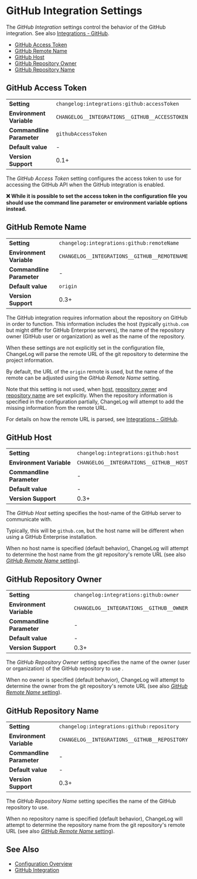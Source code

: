 <!--
  <auto-generated>
    The contents of this file were generated by a tool.
    Any changes to this file will be overwritten.
    To change the content of this file, edit 'github-integration.md.scriban'
  </auto-generated>
-->
# GitHub Integration Settings

The *GitHub Integration* settings control the behavior of the GitHub integration.
See also [Integrations - GitHub](../../integrations/github.md).

- [GitHub Access Token](#github-access-token)
- [GitHub Remote Name](#github-remote-name)
- [GitHub Host](#github-host)
- [GitHub Repository Owner](#github-repository-owner)
- [GitHub Repository Name](#github-repository-name)

## GitHub Access Token

<table>
    <tr>
        <td><b>Setting</b></td>
        <td><code>changelog:integrations:github:accessToken</code></td>
    </tr>
    <tr>
        <td><b>Environment Variable</b></td>
        <td><code>CHANGELOG__INTEGRATIONS__GITHUB__ACCESSTOKEN</code></td>
    </tr>
    <tr>
        <td><b>Commandline Parameter</b></td>
        <td>
            <code>githubAccessToken</code>
        </td>
    </tr>
    <tr>
        <td><b>Default value</b></td>
        <td>
            -
        </td>
    </tr>
    <tr>
        <td><b>Version Support</b></td>
        <td>0.1+</td>
    </tr>
</table>

The *GitHub Access Token* setting configures the access token to use for
accessing the GitHub API when the GitHub integration is enabled.

**❌ While it is possible to set the access token in the configuration file**
**you should use the command line parameter or environment variable options**
**instead.**

## GitHub Remote Name

<table>
    <tr>
        <td><b>Setting</b></td>
        <td><code>changelog:integrations:github:remoteName</code></td>
    </tr>
    <tr>
        <td><b>Environment Variable</b></td>
        <td><code>CHANGELOG__INTEGRATIONS__GITHUB__REMOTENAME</code></td>
    </tr>
    <tr>
        <td><b>Commandline Parameter</b></td>
        <td>
            -
        </td>
    </tr>
    <tr>
        <td><b>Default value</b></td>
        <td>
            <code>origin</code>
        </td>
    </tr>
    <tr>
        <td><b>Version Support</b></td>
        <td>0.3+</td>
    </tr>
</table>

The GitHub integration requires information about the repository on GitHub in order to function.
This information includes the host (typically `github.com` but might differ for GitHub Enterprise servers), the name of the repository owner (GitHub user or organization) as well as the name of the repository.

When these settings are not explicitly set in the configuration file, ChangeLog will parse the remote URL of the git repository to determine the project information.

By default, the URL of the `origin` remote is used, but the name of the remote can be adjusted using the *GitHub Remote Name* setting.

Note that this setting is not used, when [host](#github-host), [repository owner](#github-repository-owner) and [repository name](#github-repository-name) are set explicitly.
When the repository information is specified in the configuration partially, ChangeLog will attempt to add the missing information from the remote URL.

For details on how the remote URL is parsed, see [Integrations - GitHub](../../integrations/github.md).

## GitHub Host

<table>
    <tr>
        <td><b>Setting</b></td>
        <td><code>changelog:integrations:github:host</code></td>
    </tr>
    <tr>
        <td><b>Environment Variable</b></td>
        <td><code>CHANGELOG__INTEGRATIONS__GITHUB__HOST</code></td>
    </tr>
    <tr>
        <td><b>Commandline Parameter</b></td>
        <td>
            -
        </td>
    </tr>
    <tr>
        <td><b>Default value</b></td>
        <td>
            -
        </td>
    </tr>
    <tr>
        <td><b>Version Support</b></td>
        <td>0.3+</td>
    </tr>
</table>

The *GitHub Host* setting specifies the host-name of the GitHub server to communicate with.

Typically, this will be `github.com`, but the host name will be different when using a GitHub Enterprise installation.

When no host name is specified (default behavior), ChangeLog will attempt to determine the host name from the git repository's remote URL (see also [*GitHub Remote Name* setting](#github-remote-name)).

## GitHub Repository Owner

<table>
    <tr>
        <td><b>Setting</b></td>
        <td><code>changelog:integrations:github:owner</code></td>
    </tr>
    <tr>
        <td><b>Environment Variable</b></td>
        <td><code>CHANGELOG__INTEGRATIONS__GITHUB__OWNER</code></td>
    </tr>
    <tr>
        <td><b>Commandline Parameter</b></td>
        <td>
            -
        </td>
    </tr>
    <tr>
        <td><b>Default value</b></td>
        <td>
            -
        </td>
    </tr>
    <tr>
        <td><b>Version Support</b></td>
        <td>0.3+</td>
    </tr>
</table>

The *GitHub Repository Owner* setting specifies the name of the owner (user or organization) of the GitHub repository to use .

When no owner is specified (default behavior), ChangeLog will attempt to determine the owner from the git repository's remote URL (see also [*GitHub Remote Name* setting](#github-remote-name)).

## GitHub Repository Name

<table>
    <tr>
        <td><b>Setting</b></td>
        <td><code>changelog:integrations:github:repository</code></td>
    </tr>
    <tr>
        <td><b>Environment Variable</b></td>
        <td><code>CHANGELOG__INTEGRATIONS__GITHUB__REPOSITORY</code></td>
    </tr>
    <tr>
        <td><b>Commandline Parameter</b></td>
        <td>
            -
        </td>
    </tr>
    <tr>
        <td><b>Default value</b></td>
        <td>
            -
        </td>
    </tr>
    <tr>
        <td><b>Version Support</b></td>
        <td>0.3+</td>
    </tr>
</table>

The *GitHub Repository Name* setting specifies the name of the GitHub repository to use.

When no repository name is specified (default behavior), ChangeLog will attempt to determine the repository name from the git repository's remote URL (see also [*GitHub Remote Name* setting](#github-remote-name)).

## See Also

- [Configuration Overview](../../configuration.md)
- [GitHub Integration](../../integrations/github.md)